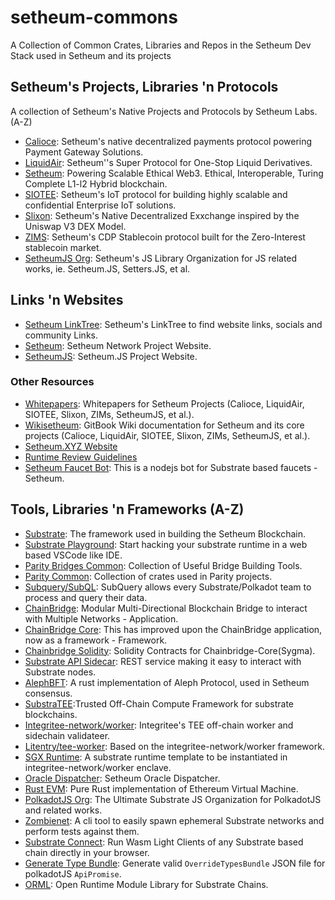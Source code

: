 # setheum-commons

A Collection of Common Crates, Libraries and Repos in the Setheum Dev Stack used in Setheum and its projects

## Setheum's Projects, Libraries 'n Protocols

A collection of Setheum's Native Projects and Protocols by Setheum Labs. (A-Z)

* [Calioce](https://github.com/Setheum-Labs/Calioce): Setheum's native decentralized payments protocol powering Payment Gateway Solutions.
* [LiquidAir](https://github.com/Setheum-Labs/LiquidAir): Setheum''s Super Protocol for One-Stop Liquid Derivatives.
* [Setheum](https://github.com/Setheum-Labs/Setheum): Powering Scalable Ethical Web3. Ethical, Interoperable, Turing Complete L1-l2 Hybrid blockchain.
* [SIOTEE](https://github.com/Setheum-Labs/SIOTEE): Setheum's IoT protocol for building highly scalable and confidential Enterprise IoT solutions.
* [Slixon](https://github.com/Setheum-Labs/Slixon): Setheum's Native Decentralized Exxchange inspired by the Uniswap V3 DEX Model.
* [ZIMS](https://github.com/Setheum-Labs/Zims): Setheum's CDP Stablecoin protocol built for the Zero-Interest stablecoin market.
* [SetheumJS Org](https://github.com/setheum-js): Setheum's JS Library Organization for JS related works, ie. Setheum.JS, Setters.JS, et al.

## Links 'n Websites
* [Setheum LinkTree](https://linktr.ee/setheum): Setheum's LinkTree to find website links, socials and community Links.
* [Setheum](https://setheum.xyz): Setheum Network Project Website.
* [SetheumJS](https://setheum.js.org): Setheum.JS Project Website.

### Other Resources

* [Whitepapers](https://github.com/Setheum-Labs/Setheum-Labs-White-Papers): Whitepapers for Setheum Projects (Calioce, LiquidAir, SIOTEE, Slixon, ZIMs, SetheumJS, et al.).
* [Wikisetheum](https://github.com/Setheum-Labs/setheum-wiki): GitBook Wiki documentation for Setheum and its core projects (Calioce, LiquidAir, SIOTEE, Slixon, ZIMs, SetheumJS, et al.).
* [Setheum.XYZ Website](https://github.com/Setheum-Labs/setheum-labs.github.io)
* [Runtime Review Guidelines](https://github.com/Setheum-Labs/runtime-review-guidelines)
* [Setheum Faucet Bot](https://github.com/Setheum-Labs/setm-faucet-bot): This is a nodejs bot for Substrate based faucets - Setheum.

## Tools, Libraries 'n Frameworks (A-Z)

* [Substrate](https://github.com/paritytech/substrate): The framework used in building the Setheum Blockchain.
* [Substrate Playground](https://github.com/paritytech/substrate-playground): Start hacking your substrate runtime in a web based VSCode like IDE.
* [Parity Bridges Common](https://github.com/paritytech/parity-bridges-common): Collection of Useful Bridge Building Tools.
* [Parity Common](https://github.com/paritytech/parity-common): Collection of crates used in Parity projects.
* [Subquery/SubQL](https://github.com/subquery/subql): SubQuery allows every Substrate/Polkadot team to process and query their data.
* [ChainBridge](https://github.com/ChainSafe/ChainBridge): Modular Multi-Directional Blockchain Bridge to interact with Multiple Networks - Application.
* [ChainBridge Core](https://github.com/ChainSafe/chainbridge-core): This has improved upon the ChainBridge application, now as a framework - Framework.
* [Chainbridge Solidity](https://github.com/ChainSafe/chainbridge-solidity): Solidity Contracts for Chainbridge-Core(Sygma).
* [Substrate API Sidecar](https://github.com/paritytech/substrate-api-sidecar): REST service making it easy to interact with Substrate nodes.
* [AlephBFT](https://github.com/aleph-zero-foundation/AlephBFT): A rust implementation of Aleph Protocol, used in Setheum consensus.
* [SubstraTEE](https://github.com/integritee-network/substraTEE):Trusted Off-Chain Compute Framework for substrate blockchains. 
* [Integritee-network/worker](https://github.com/integritee-network/worker): Integritee's TEE off-chain worker and sidechain validateer.
* [Litentry/tee-worker](https://github.com/litentry/tee-worker): Based on the integritee-network/worker framework.
* [SGX Runtime](https://github.com/integritee-network/sgx-runtime): A substrate runtime template to be instantiated in integritee-network/worker enclave.
* [Oracle Dispatcher](https://github.com/setheum-js/setheum-oracle-dispatcher): Setheum Oracle Dispatcher.
* [Rust EVM](https://github.com/rust-blockchain/evm): Pure Rust implementation of Ethereum Virtual Machine.
* [PolkadotJS Org](https://github.com/polkadot-js/): The Ultimate Substrate JS Organization for PolkadotJS and related works. 
* [Zombienet](https://github.com/Setheum-Labs/zombienet): A cli tool to easily spawn ephemeral Substrate networks and perform tests against them.
* [Substrate Connect](https://github.com/paritytech/substrate-connect): Run Wasm Light Clients of any Substrate based chain directly in your browser.
* [Generate Type Bundle](https://github.com/paritytech/generate-type-bundle): Generate valid `OverrideTypesBundle` JSON file for polkadotJS `ApiPromise`.
* [ORML](https://github.com/open-web3-stack/open-runtime-module-library): Open Runtime Module Library for Substrate Chains.
